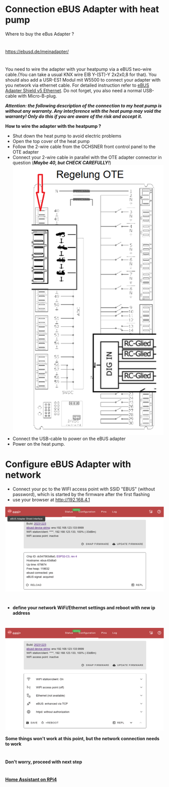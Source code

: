 # Connection eBUS Adapter with heat pump

Where to buy the eBus Adapter ?
#
https://ebusd.de/meinadapter/
#
You need to wire the adapter with your heatpump via a eBUS two-wire cable.(You can take a usual KNX wire EIB Y-(ST)-Y 2x2x0,8 for that). 
You should also add a USR-ES1 Modul mit W5500 to connect your adapter with you network via ethernet cable.
For detailed instruction refer to [eBUS Adapter Shield v5 Ethernet](https://adapter.ebusd.eu/v5/#ethernet).
Do not forget, you also need a normal USB-cable with Micro-B-plug.

***Attention: the following description of the connection to my heat pump is without any warranty. Any interference with the heat pump may 
void the warranty! Only do this if you are aware of the risk and accept it.***

**How to wire the adapter with the heatpump ?**
- Shut down the heat pump to avoid electric problems
- Open the top cover of the heat pump
- Follow the 2-wire cable from the OCHSNER front control panel to the OTE adapter
- Connect your 2-wire cable in parallel with the OTE adapter connector in question
  (***Maybe 40, but CHECK CAREFULLY!***)
  ![image](pictures/ote_adapter.png)
- Connect the USB-cable to power on the eBUS adapter
- Power on the heat pump.

# Configure eBUS Adapter with network

- Connect your pc to the WIFI access point with SSID "EBUS" (without password), which is started by the firmware after the first flashing
- use your browser at http://192.168.4.1

![image](pictures/easi1.png)
#
- **define your network WiFi/Ethernet settings and reboot with new ip address**
#  
![image](pictures/easi2.png)

**Some things won't work at this point, but the network connection needs to work**
#
**Don't worry, proceed with next step** 
#
**[Home Assistant on RPi4](home_assistant_pi4.md)**
